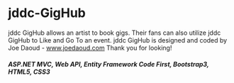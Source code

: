 # jddc-GigHub
jddc GigHub allows an artist to book gigs. Their fans can also utilize jddc GigHub to Like and Go To an event.
jddc GigHub is designed and coded by Joe Daoud - www.joedaoud.com
Thank you for looking!

##### ASP.NET MVC, Web API, Entity Framework Code First, Bootstrap3, HTML5, CSS3
